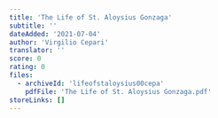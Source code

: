 ```yaml
---
title: 'The Life of St. Aloysius Gonzaga'
subtitle: ''
dateAdded: '2021-07-04'
author: 'Virgilio Cepari'
translator: ''
score: 0
rating: 0
files:
  - archiveId: 'lifeofstaloysius00cepa'
    pdfFile: 'The Life of St. Aloysius Gonzaga.pdf'
storeLinks: []
---
```



